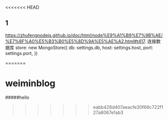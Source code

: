 <<<<<<< HEAD
## 1
https://zhufengnodejs.github.io/doc/html/node%E9%A1%B9%E7%9B%AE/%E7%8F%A0%E5%B3%B0%E5%8D%9A%E5%AE%A2.html#t417.  连接数据库
store: new MongoStore({
    db: settings.db,
    host: settings.host,
    port: settings.port,
  })
  
  
=======
# weiminblog
#####hello
>>>>>>> eabb428d407aeacfe30f66c722f127a8067e1ab3
